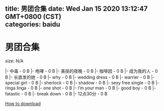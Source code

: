 
title: 男团合集
date: Wed Jan 15 2020 13:12:47 GMT+0800 (CST)    
categories: baidu
---

# 男团合集
size: N/A
 
 
|- 中毒 - 0 B
|- 咆哮 - 0 B
|- 美丽的夜晚 - 0 B
|- 咖啡因 - 0 B
|- 成为我的人 - 0 B
|- 长直发的她 - 0 B
|- why - 0 B
|- wedding dress - 0 B
|- warrier - 0 B
|- special girl - 0 B
|- sherlock - 0 B
|- shadow - 0 B
|- sexy free single - 0 B
|- ringa linga - 0 B
|- one shot - 0 B
|- I’m your man - 0 B
|- good boy - 0 B
|- fatastic - 0 B
|- break down - 0 B
|- 12点30分 - 0 B

[How to download](https://bpcam.bemobtrk.com/go/2ceec3aa-1ca2-46d6-b9ff-aaa5c184517c?jno=96)